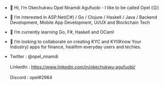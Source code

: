 - 👋 Hi, I’m Okechukwu Opel Nnamdi Agufuobi - I like to be called Opel (😉)

- 👀 I’m interested in ASP.Net(C#) / Go / Clojure / Haskell / Java / Backend Development, Mobile App Development, Ui/UX and Blockchain Tech

- 🌱 I’m currently learning Go, F#, Haskell and OCaml

- 💞️ I’m looking to collaborate on creating KYC and KYI(Know Your Industry) apps for finance, healthm everyday users and techies.

- Twitter   :  @opel_nnamdi<br/><br/>
  LinkedIn  : https://www.linkedin.com/in/okechukwu-agufuobi/<br/><br/>
  Discord   : opel#2964
  

<!---
sdg7onado/sdg7onado is a ✨ special ✨ repository because its `README.md` (this file) appears on your GitHub profile.
You can click the Preview link to take a look at your changes.
--->
